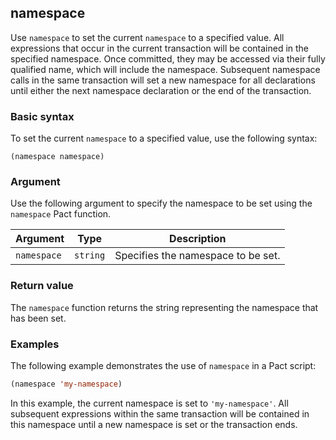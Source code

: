 ## namespace

Use `namespace` to set the current `namespace` to a specified value. All expressions that occur in the current transaction will be contained in the specified namespace. Once committed, they may be accessed via their fully qualified name, which will include the namespace. Subsequent namespace calls in the same transaction will set a new namespace for all declarations until either the next namespace declaration or the end of the transaction.

### Basic syntax

To set the current `namespace` to a specified value, use the following syntax:

`(namespace namespace)`

### Argument

Use the following argument to specify the namespace to be set using the `namespace` Pact function.

| Argument | Type | Description |
| --- | --- | --- |
| `namespace` | `string` | Specifies the namespace to be set. |

### Return value

The `namespace` function returns the string representing the namespace that has been set.

### Examples

The following example demonstrates the use of `namespace` in a Pact script:

```lisp
(namespace 'my-namespace)
```

In this example, the current namespace is set to `'my-namespace'`. All subsequent expressions within the same transaction will be contained in this namespace until a new namespace is set or the transaction ends.
